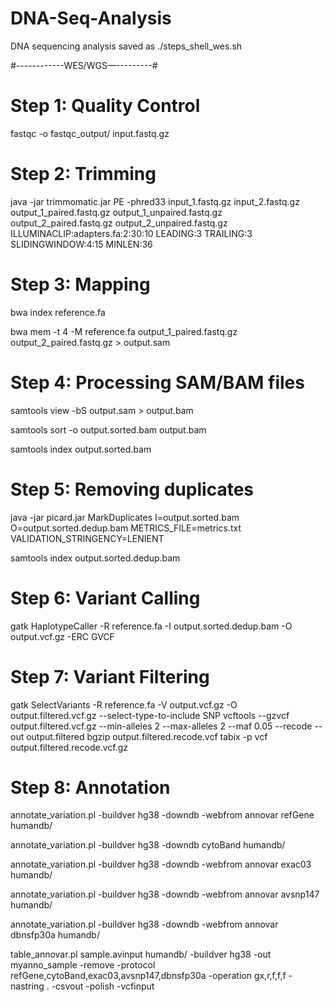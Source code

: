 # DNA-Seq-Analysis
DNA sequencing analysis
saved as ./steps_shell_wes.sh

#------------WES/WGS—---------#
# Step 1: Quality Control
fastqc -o fastqc_output/ input.fastq.gz

# Step 2: Trimming
java -jar trimmomatic.jar PE -phred33 input_1.fastq.gz input_2.fastq.gz output_1_paired.fastq.gz output_1_unpaired.fastq.gz output_2_paired.fastq.gz output_2_unpaired.fastq.gz ILLUMINACLIP:adapters.fa:2:30:10 LEADING:3 TRAILING:3 SLIDINGWINDOW:4:15 MINLEN:36

# Step 3: Mapping
bwa index reference.fa

bwa mem -t 4 -M reference.fa output_1_paired.fastq.gz output_2_paired.fastq.gz > output.sam

# Step 4: Processing SAM/BAM files
samtools view -bS output.sam > output.bam

samtools sort -o output.sorted.bam output.bam

samtools index output.sorted.bam

# Step 5: Removing duplicates

java -jar picard.jar MarkDuplicates I=output.sorted.bam O=output.sorted.dedup.bam METRICS_FILE=metrics.txt VALIDATION_STRINGENCY=LENIENT

samtools index output.sorted.dedup.bam

# Step 6: Variant Calling
gatk HaplotypeCaller -R reference.fa -I output.sorted.dedup.bam -O output.vcf.gz -ERC GVCF

# Step 7: Variant Filtering
gatk SelectVariants -R reference.fa -V output.vcf.gz -O output.filtered.vcf.gz --select-type-to-include SNP
vcftools --gzvcf output.filtered.vcf.gz --min-alleles 2 --max-alleles 2 --maf 0.05 --recode --out output.filtered
bgzip output.filtered.recode.vcf
tabix -p vcf output.filtered.recode.vcf.gz

# Step 8: Annotation
annotate_variation.pl -buildver hg38 -downdb -webfrom annovar refGene humandb/

annotate_variation.pl -buildver hg38 -downdb cytoBand humandb/

annotate_variation.pl -buildver hg38 -downdb -webfrom annovar exac03 humandb/ 

annotate_variation.pl -buildver hg38 -downdb -webfrom annovar avsnp147 humandb/ 

annotate_variation.pl -buildver hg38 -downdb -webfrom annovar dbnsfp30a humandb/

table_annovar.pl sample.avinput humandb/ -buildver hg38 -out myanno_sample -remove -protocol refGene,cytoBand,exac03,avsnp147,dbnsfp30a -operation gx,r,f,f,f -nastring . -csvout -polish  -vcfinput
